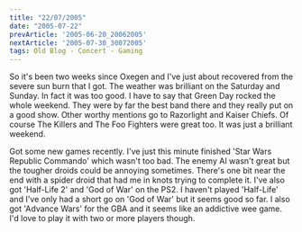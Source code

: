 ```yaml
---
title: "22/07/2005"
date: "2005-07-22"
prevArticle: '2005-06-20_20062005'
nextArticle: '2005-07-30_30072005'
tags: Old Blog - Concert - Gaming
---
```

So it's been two weeks since Oxegen and I've just about recovered from the severe sun burn that I got. The weather was brilliant on the Saturday and Sunday. In fact it was too good. I have to say that Green Day rocked the whole weekend. They were by far the best band there and they really put on a good show. Other worthy mentions go to Razorlight and Kaiser Chiefs. Of course The Killers and The Foo Fighters were great too. It was just a brilliant weekend.

Got some new games recently. I've just this minute finished 'Star Wars Republic Commando' which wasn't too bad. The enemy AI wasn't great but the tougher droids could be annoying sometimes. There's one bit near the end with a spider droid that had me in knots trying to complete it. I've also got 'Half-Life 2' and 'God of War' on the PS2. I haven't played 'Half-Life' and I've only had a short go on 'God of War' but it seems good so far. I also got 'Advance Wars' for the GBA and it seems like an addictive wee game. I'd love to play it with two or more players though.